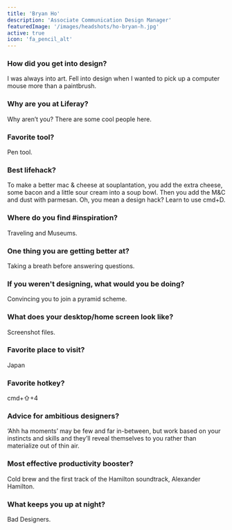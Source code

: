 ```yaml
---
title: 'Bryan Ho'
description: 'Associate Communication Design Manager'
featuredImage: '/images/headshots/ho-bryan-h.jpg'
active: true
icon: 'fa_pencil_alt'
---
```


### How did you get into design?

I was always into art. Fell into design when I wanted to pick up a computer mouse more than a paintbrush.

### Why are you at Liferay?

Why aren’t you? There are some cool people here.

### Favorite tool?

Pen tool.

### Best lifehack?

To make a better mac & cheese at souplantation, you add the extra cheese, some bacon and a little sour cream into a soup bowl. Then you add the M&C and dust with parmesan. Oh, you mean a design hack? Learn to use cmd+D.

### Where do you find #inspiration?

Traveling and Museums.

### One thing you are getting better at?

Taking a breath before answering questions.

### If you weren't designing, what would you be doing?

Convincing you to join a pyramid scheme.

### What does your desktop/home screen look like?

Screenshot files.

### Favorite place to visit?

Japan

### Favorite hotkey?

cmd+⇧+4

### Advice for ambitious designers?

‘Ahh ha moments’ may be few and far in-between, but work based on your instincts and skills and they’ll reveal themselves to you rather than materialize out of thin air.

### Most effective productivity booster?

Cold brew and the first track of the Hamilton soundtrack, Alexander Hamilton.

### What keeps you up at night?

Bad Designers.
